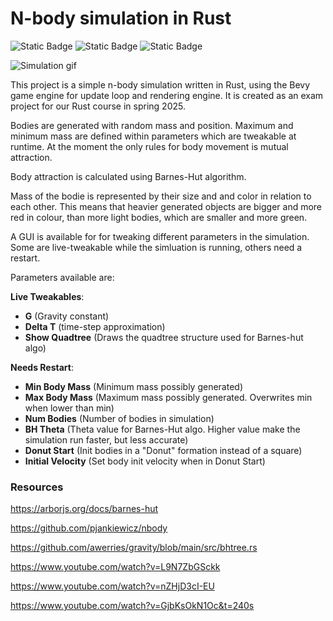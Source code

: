 # N-body simulation in Rust

![Static Badge](https://img.shields.io/badge/Bevy-0.16.0-green)
![Static Badge](https://img.shields.io/badge/Bevy_egui-0.34.1-green)
![Static Badge](https://img.shields.io/badge/Rustc-1.85.0-green)


![Simulation gif](https://github.com/NatasjaVitoft/N-body-simulation-in-Rust/blob/main/images/n-body.gif)


This project is a simple n-body simulation written in Rust, using the Bevy game engine for update loop and rendering engine. It is created as an exam project for our Rust course in spring 2025.

Bodies are generated with random mass and position. Maximum and minimum mass are defined within parameters which are tweakable at runtime.
At the moment the only rules for body movement is mutual attraction.

Body attraction is calculated using Barnes-Hut algorithm.

Mass of the bodie is represented by their size and and color in relation to each other. This means that heavier generated objects are bigger and more red in colour, than more light bodies, which are smaller and more green.

A GUI is available for for tweaking different parameters in the simulation. Some are live-tweakable while the simluation is running, others need a restart.

Parameters available are:

**Live Tweakables**:
- **G** (Gravity constant)
- **Delta T** (time-step approximation)
- **Show Quadtree** (Draws the quadtree structure used for Barnes-hut algo)

**Needs Restart**:
- **Min Body Mass** (Minimum mass possibly generated)
- **Max Body Mass** (Maximum mass possibly generated. Overwrites min when lower than min)
- **Num Bodies** (Number of bodies in simulation)
- **BH Theta** (Theta value for Barnes-Hut algo. Higher value make the simulation run faster, but less accurate)
- **Donut Start** (Init bodies in a "Donut" formation instead of a square)
- **Initial Velocity** (Set body init velocity when in Donut Start)



### Resources

https://arborjs.org/docs/barnes-hut

https://github.com/pjankiewicz/nbody

https://github.com/awerries/gravity/blob/main/src/bhtree.rs

https://www.youtube.com/watch?v=L9N7ZbGSckk

https://www.youtube.com/watch?v=nZHjD3cI-EU

https://www.youtube.com/watch?v=GjbKsOkN1Oc&t=240s
